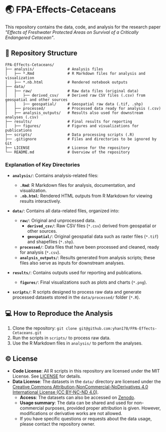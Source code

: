 # 🌏 FPA-Effects-Cetaceans

This repository contains the data, code, and analysis for the research paper _"Effects of Freshwater Protected Areas on Survival of a Critically Endangered Cetacean"_.

## 📖 Repository Structure

```plaintext
FPA-Effects-Cetaceans/
├── analysis/               # Analysis files
│   ├── *.Rmd               # R Markdown files for analysis and visualization
│   ├── *.nb.html           # Rendered notebook outputs
├── data/
│   ├── raw/                # Raw data files (original data)
│   │   ├── derived_csv/    # Derived raw CSV files (.csv) from geospatial and other sources
│   │   ├── geospatial/     # Geospatial raw data (.tif, .shp)
│   ├── processed/          # Processed data ready for analysis (.csv)
│   ├── analysis_outputs/   # Results also used for downstream analyses (.csv)
├── results/                # Final results for reporting
│   ├── figures/            # Figures and visualizations for publications
├── scripts/                # Data processing scripts (.R)
├── .gitignore              # Files and directories to be ignored by Git
├── LICENSE                 # License for the repository
└── README.md               # Overview of the repository
```

### Explanation of Key Directories
- **`analysis/`**: Contains analysis-related files:
  - **`.Rmd`**: R Markdown files for analysis, documentation, and visualization.
  - **`.nb.html`**: Rendered HTML outputs from R Markdown for viewing results interactively.
    
- **`data/`**: Contains all data-related files, organized into:
  - **`raw/`**: Original and unprocessed data.
     - **`derived_csv/`**: Raw CSV files (`*.csv`) derived from geospatial or other sources.
     - **`geospatial/`**: Original geospatial data such as raster files (`*.tif`) and shapefiles (`*.shp`).
  - **`processed/`**: Data files that have been processed and cleaned, ready for analysis (`*.csv`).
  - **`analysis_outputs/`**: Results generated from analysis scripts; these files also serve as inputs for downstream analyses.
  
- **`results/`**: Contains outputs used for reporting and publications.
  - **`figures/`**: Final visualizations such as plots and charts (`*.png`).

- **`scripts/`**: R scripts designed to process raw data and generate processed datasets stored in the `data/processed/` folder (`*.R`).

## 💻 How to Reproduce the Analysis
1. Clone the repository: `git clone git@github.com:yhan178/FPA-Effects-Cetaceans.git`
2. Run the scripts in `scripts/` to process raw data.
3. Use the R Markdown files in `analysis/` to perform the analyses.

## ©️ License
- **Code License**: All R scripts in this repository are licensed under the MIT License. See [LICENSE](https://github.com/yhan178/FPA-Effects-Cetaceans/blob/main/LICENSE) for details.
- **Data License**: The datasets in the `data/` directory are licensed under the [Creative Commons Attribution-NonCommercial-NoDerivatives 4.0 International License (CC BY-NC-ND 4.0)](https://creativecommons.org/licenses/by-nc-nd/4.0/).
  - **Access**: The datasets can also be accessed on [Zenodo](#).
  - **Usage summary**: The data can be shared and used for non-commercial purposes, provided proper attribution is given. However, modifications or derivative works are not allowed.
  - If you have specific questions or requests about the data usage, please contact the repository owner.
